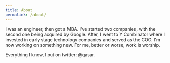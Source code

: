 ```yaml
---
title: About
permalink: /about/
---
```


I was an engineer, then got a MBA. I've started two companies, with the second one being acquired by Google. After, I went to Y Combinator where I invested in early stage technology companies and served as the COO. I'm now working on something new. For me, better or worse, work is worship. 

Everything I know, I put on twitter: @qasar. 



